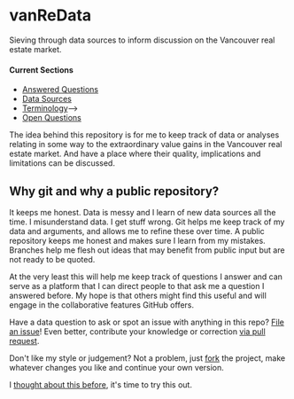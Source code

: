 # vanReData
Sieving through data sources to inform discussion on the Vancouver real estate market.

#### Current Sections

* [Answered Questions](https://github.com/mountainMath/vanReData/blob/master/Questions.md)
* [Data Sources](https://github.com/mountainMath/vanReData/blob/master/DataSources.md)
* [Terminology](https://github.com/mountainMath/vanReData/blob/master/Terminology.md)-->
* [Open Questions](https://github.com/mountainMath/vanReData/issues?q=is%3Aissue+is%3Aopen+label%3Aquestion)

The idea behind this repository is for me to keep track of data or analyses relating in some way to the extraordinary
value gains in the Vancouver real estate market. And have a place where their quality, implications and limitations can
be discussed.


## Why git and why a public repository?
It keeps me honest. Data is messy and I learn of new data sources all the time. I misunderstand data. I get stuff wrong.
Git helps me keep track of my data and arguments, and allows me to refine these over time. A public repository keeps me
honest and makes sure I learn from my mistakes. Branches help me flesh out ideas that may benefit from public input but
are not ready to be quoted.

At the very least this will help me keep track of questions I answer and can serve as a platform that I can direct people
to that ask me a question I answered before. My hope is that others might find this useful and will engage in the
collaborative features GitHub offers.

Have a data question to ask or spot an issue with anything in this repo?
[File an issue](https://github.com/mountainMath/vanReData/issues/new)! Even
better, contribute your knowledge or correction [via pull request](https://github.com/mountainMath/vanReData/pull/new/master).

Don't like my style or judgement? Not a problem, just [fork](https://github.com/mountainMath/vanReData#fork-destination-box)
the project, make whatever changes you like and continue your own version.

I [thought about this before](http://doodles.mountainmath.ca/blog/2016/02/01/loss-of-character/), it's time to try this out. 

